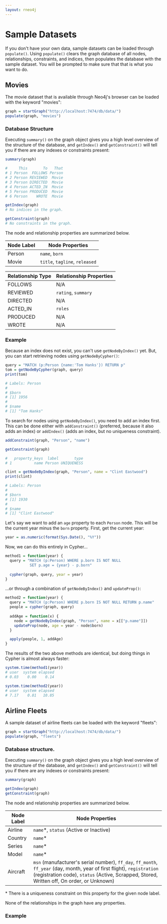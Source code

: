 ```yaml
---
layout: rneo4j
---
```


# Sample Datasets

If you don't have your own data, sample datasets can be loaded through `populate()`. Using `populate()` clears the graph database of all nodes, relationships, constraints, and indices, then populates the database with the sample dataset. You will be prompted to make sure that that is what you want to do.

## Movies

The movie dataset that is available through Neo4j's browser can be loaded with the keyword "movies":

```r
graph = startGraph("http://localhost:7474/db/data/")
populate(graph, "movies")
```

### Database Structure

Executing `summary()` on the graph object gives you a high level overview of the structure of the database, and `getIndex()` and `getConstraint()` will tell you if there are any indexes or constraints present:

```r
summary(graph)

#     This       To   That
# 1 Person  FOLLOWS Person
# 2 Person REVIEWED  Movie
# 3 Person DIRECTED  Movie
# 4 Person ACTED_IN  Movie
# 5 Person PRODUCED  Movie
# 6 Person    WROTE  Movie

getIndex(graph)
# No indices in the graph.

getConstraint(graph)
# No constraints in the graph.
```

The node and relationship properties are summarized below.

| Node Label | Node Properties                 |
| ---------- | ------------------------------- |
| Person     | `name`, `born`                  |
| Movie      | `title`,  `tagline`, `released` |

| Relationship Type | Relationship Properties |
| ----------------- | ----------------------- |
| FOLLOWS           | N/A                     |
| REVIEWED          | `rating`, `summary`     |
| DIRECTED          | N/A                     |
| ACTED_IN          | `roles`                 |
| PRODUCED          | N/A                     |
| WROTE             | N/A                     |

### Example

Because an index does not exist, you can't use `getNodeByIndex()` yet. But, you can start retrieving nodes using `getNodeByCypher()`:

```r
query = "MATCH (p:Person {name:'Tom Hanks'}) RETURN p"
tom = getNodeByCypher(graph, query)
print(tom)

# Labels: Person
# 
# $born
# [1] 1956
# 
# $name
# [1] "Tom Hanks"
```

To search for nodes using `getNodeByIndex()`, you need to add an index first. This can be done either with `addConstraint()` (preferred, because it also adds an index) or `addIndex()` (adds an index, but no uniqueness constraint).

```r
addConstraint(graph, "Person", "name")

getConstraint(graph)

#   property_keys  label       type
# 1          name Person UNIQUENESS

clint = getNodeByIndex(graph, "Person", name = "Clint Eastwood")
print(clint)

# Labels: Person
# 
# $born
# [1] 1930
# 
# $name
# [1] "Clint Eastwood"
```

Let's say we want to add an `age` property to each `Person` node. This will be the current year minus the `born` property. First, get the current year:

```r
year = as.numeric(format(Sys.Date(), "%Y"))
```

Now, we can do this entirely in Cypher...

```r
method1 = function(year) {
  query = "MATCH (p:Person) WHERE p.born IS NOT NULL
           SET p.age = {year} - p.born"
  
  cypher(graph, query, year = year)
}
```

...or through a combination of `getNodeByIndex()` and `updateProp()`:

```r
method2 = function(year) {
  query = "MATCH (p:Person) WHERE p.born IS NOT NULL RETURN p.name"
  people = cypher(graph, query)
  
  addAge = function(x) {
    node = getNodeByIndex(graph, "Person", name = x[["p.name"]])
    updateProp(node, age = year - node$born)
  }

  apply(people, 1, addAge)
}
```

The results of the two above methods are identical, but doing things in Cypher is almost always faster:
```r
system.time(method1(year))
# user  system elapsed 
# 0.03    0.00    0.14

system.time(method2(year))
# user  system elapsed 
# 7.17    0.81   10.85
```

## Airline Fleets

A sample dataset of airline fleets can be loaded with the keyword "fleets":

```r
graph = startGraph("http://localhost:7474/db/data/")
populate(graph, "fleets")
```

### Database structure.

Executing `summary()` on the graph object gives you a high level overview of the structure of the database, and `getIndex()` and `getConstraint()` will tell you if there are any indexes or constraints present:

```r
summary(graph)

getIndex(graph)
getConstraint(graph)
```

The node and relationship properties are summarized below.

| Node Label | Node Properties                                        |
| ---------- | ---------------                                        |
| Airline    | `name`*, `status` (Active or Inactive)                 |
| Country    | `name`*                                                |
| Series     | `name`*                                                |
| Model      | `name`*                                                |
| Aircraft   | `msn` (manufacturer's serial number), `ff_day`, `ff_month`, `ff_year` (day, month, year of first flight), `registration` (registration code), `status` (Active, Scrapped, Stored, Written off, On order, or Unknown) |

<nowiki>*</nowiki> There is a uniqueness constraint on this property for the given node label.

None of the relationships in the graph have any properties.

### Example

